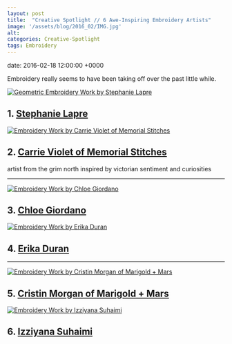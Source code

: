 ```yaml
---
layout: post
title:  "Creative Spotlight // 6 Awe-Inspiring Embroidery Artists"
image: '/assets/blog/2016_02/IMG.jpg'
alt: 
categories: Creative-Spotlight
tags: Embroidery
---
```


date:   2016-02-18 12:00:00 +0000

<p class="intro">Embroidery really seems to have been taking off over the past little while.</p>


<div class="row">
	<div class="col-md-6">
		<a href="https://www.instagram.com/s.lapre/" title="Geometric Embroidery Work by Stephanie Lapre"><img src="/assets/blog/2016-02/geometric-embroidery-stephanie-lapre.jpg" alt="Geometric Embroidery Work by Stephanie Lapre" title="Geometric Embroidery Work by Stephanie Lapre"></a>
		<h2>1. <a href="https://www.instagram.com/s.lapre/" title="Geometric Embroidery Work by Stephanie Lapre">Stephanie Lapre</a></h2>
		<p></p>
	</div>
	<div class="col-md-6">
		<a href="http://www.memorialstitches.com" title="Embroidery Work by Carrie Violet of Memorial Stitches"><img src="/assets/blog/2016-02/embroidery-carrie-violet-memorial-stitches.jpg" alt="Embroidery Work by Carrie Violet of Memorial Stitches" title="Embroidery Work by Carrie Violet of Memorial Stitches"></a>
		<h2>2. <a href="http://www.memorialstitches.com" title="Embroidery Work by Carrie Violet of Memorial Stitches">Carrie Violet of Memorial Stitches</a></h2>
		<p>artist from the grim north inspired by victorian sentiment and curiosities</p>
	</div>
</div>

* * *

<div class="row">
	<div class="col-md-6">
		<a href="http://karenin.tumblr.com/" title="Embroidery Work by Chloe Giordano"><img src="/assets/blog/2016-02/embroidery-chloe-giordano.jpg" alt="Embroidery Work by Chloe Giordano" title="Embroidery Work by Chloe Giordano"></a>
		<h2>3. <a href="http://karenin.tumblr.com/" title="Embroidery Work by Chloe Giordano">Chloe Giordano</a></h2>
		<p></p>
	</div>
	<div class="col-md-6">
		<a href="https://www.etsy.com/shop/eradura" title="Embroidery Work by Erika Duran"><img src="/assets/blog/2016-02/embroidery-erika-duran.jpg" alt="Embroidery Work by Erika Duran" title="Embroidery Work by Erika Duran
"></a>
		<h2>4. <a href="https://www.etsy.com/shop/eradura" title="Embroidery Work by Erika Duran">Erika Duran
</a></h2>
		<p></p>
	</div>
</div>

* * *

<div class="row">
	<div class="col-md-6">
		<a href="http://www.marigoldandmars.com" title="Embroidery Work by Cristin Morgan of Marigold + Mars"><img src="/assets/blog/2016-02/embroidery-cristin-morgan-marigold-mars.jpg" alt="Embroidery Work by Cristin Morgan of Marigold + Mars" title="Embroidery Work by Cristin Morgan of Marigold + Mars"></a>
		<h2>5. <a href="http://www.marigoldandmars.com" title="Embroidery Work by Cristin Morgan of Marigold + Mars">Cristin Morgan of Marigold + Mars</a></h2>
		<p></p>
	</div>
	<div class="col-md-6">
		<a href="http://www.izziyanasuhaimi.com" title="Embroidery Work by Izziyana Suhaimi"><img src="/assets/blog/2016-02/embroidery-izziyana-suhaimi.jpg" alt="Embroidery Work by Izziyana Suhaimi" title="Embroidery Work by Izziyana Suhaimi"></a>
		<h2>6. <a href="http://www.izziyanasuhaimi.com" title="Embroidery Work by Izziyana Suhaimi">Izziyana Suhaimi</a></h2>
		<p></p>
	</div>
</div>